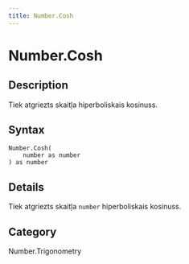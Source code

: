 ```yaml
---
title: Number.Cosh
---
```


# Number.Cosh


## Description

Tiek atgriezts skaitļa hiperboliskais kosinuss.


## Syntax

```powerquery
Number.Cosh(
    number as number
) as number
```


## Details

Tiek atgriezts skaitļa <code>number</code> hiperboliskais kosinuss.



## Category
Number.Trigonometry
